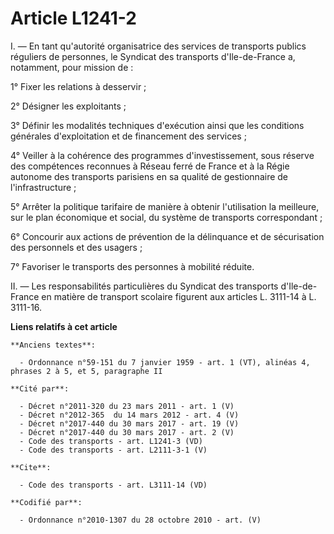 # Article L1241-2

I. ― En tant qu'autorité organisatrice des services de transports publics réguliers de personnes, le Syndicat des transports
d'Ile-de-France a, notamment, pour mission de : 

1° Fixer les relations à desservir ; 

2° Désigner les exploitants ; 

3° Définir les modalités techniques d'exécution ainsi que les conditions générales d'exploitation et de financement des
services ; 

4° Veiller à la cohérence des programmes d'investissement, sous réserve des compétences reconnues à Réseau ferré de France et
à la Régie autonome des transports parisiens en sa qualité de gestionnaire de l'infrastructure ; 

5° Arrêter la politique tarifaire de manière à obtenir l'utilisation la meilleure, sur le plan économique et social, du
système de transports correspondant ; 

6° Concourir aux actions de prévention de la délinquance et de sécurisation des personnels et des usagers ; 

7° Favoriser le transports des personnes à mobilité réduite. 

II. ― Les responsabilités particulières du Syndicat des transports d'Ile-de-France en matière de transport scolaire figurent
aux articles L. 3111-14 à L. 3111-16.

**Liens relatifs à cet article**

	**Anciens textes**:

	  - Ordonnance n°59-151 du 7 janvier 1959 - art. 1 (VT), alinéas 4, phrases 2 à 5, et 5, paragraphe II

	**Cité par**:

	  - Décret n°2011-320 du 23 mars 2011 - art. 1 (V)
	  - Décret n°2012-365  du 14 mars 2012 - art. 4 (V)
	  - Décret n°2017-440 du 30 mars 2017 - art. 19 (V)
	  - Décret n°2017-440 du 30 mars 2017 - art. 2 (V)
	  - Code des transports - art. L1241-3 (VD)
	  - Code des transports - art. L2111-3-1 (V)

	**Cite**:

	  - Code des transports - art. L3111-14 (VD)

	**Codifié par**:

	  - Ordonnance n°2010-1307 du 28 octobre 2010 - art. (V)
